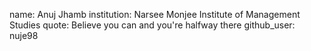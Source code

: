 name: Anuj Jhamb
institution: Narsee Monjee Institute of Management Studies
quote: Believe you can and you're halfway there
github_user: nuje98
